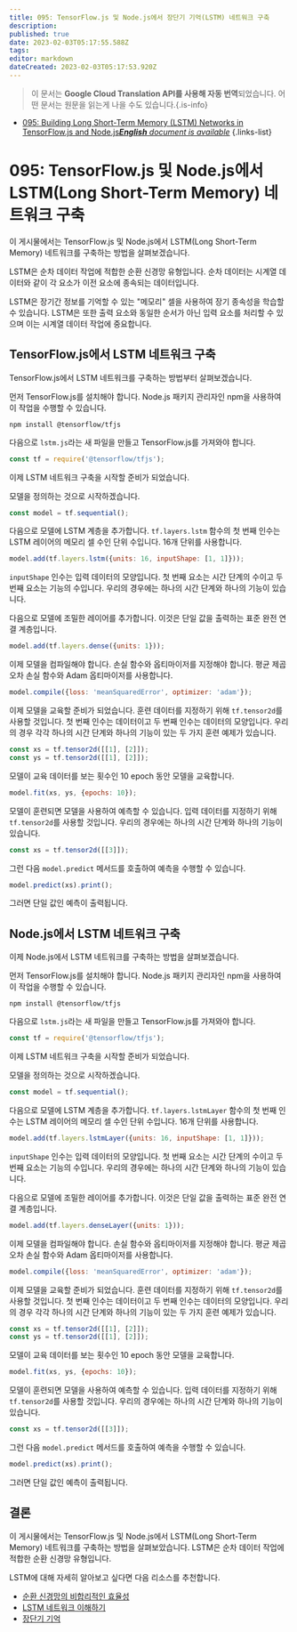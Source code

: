 ```yaml
---
title: 095: TensorFlow.js 및 Node.js에서 장단기 기억(LSTM) 네트워크 구축
description: 
published: true
date: 2023-02-03T05:17:55.588Z
tags: 
editor: markdown
dateCreated: 2023-02-03T05:17:53.920Z
---
```


> 이 문서는 **Google Cloud Translation API를 사용해 자동 번역**되었습니다.
어떤 문서는 원문을 읽는게 나을 수도 있습니다.{.is-info}



- [095: Building Long Short-Term Memory (LSTM) Networks in TensorFlow.js and Node.js***English** document is available*](/en/Knowledge-base/TensorFlow-js/Learning/095-building-long-short-term-memory-lstm-networks-in-tensorflow-js-and-node-js)
{.links-list}


# 095: TensorFlow.js 및 Node.js에서 LSTM(Long Short-Term Memory) 네트워크 구축

이 게시물에서는 TensorFlow.js 및 Node.js에서 LSTM(Long Short-Term Memory) 네트워크를 구축하는 방법을 살펴보겠습니다.

LSTM은 순차 데이터 작업에 적합한 순환 신경망 유형입니다. 순차 데이터는 시계열 데이터와 같이 각 요소가 이전 요소에 종속되는 데이터입니다.

LSTM은 장기간 정보를 기억할 수 있는 "메모리" 셀을 사용하여 장기 종속성을 학습할 수 있습니다. LSTM은 또한 출력 요소와 동일한 순서가 아닌 입력 요소를 처리할 수 있으며 이는 시계열 데이터 작업에 중요합니다.

## TensorFlow.js에서 LSTM 네트워크 구축

TensorFlow.js에서 LSTM 네트워크를 구축하는 방법부터 살펴보겠습니다.

먼저 TensorFlow.js를 설치해야 합니다. Node.js 패키지 관리자인 npm을 사용하여 이 작업을 수행할 수 있습니다.

```
npm install @tensorflow/tfjs
```

다음으로 `lstm.js`라는 새 파일을 만들고 TensorFlow.js를 가져와야 합니다.

```javascript
const tf = require('@tensorflow/tfjs');
```

이제 LSTM 네트워크 구축을 시작할 준비가 되었습니다.

모델을 정의하는 것으로 시작하겠습니다.

```javascript
const model = tf.sequential();
```

다음으로 모델에 LSTM 계층을 추가합니다. `tf.layers.lstm` 함수의 첫 번째 인수는 LSTM 레이어의 메모리 셀 수인 단위 수입니다. 16개 단위를 사용합니다.

```javascript
model.add(tf.layers.lstm({units: 16, inputShape: [1, 1]}));
```

`inputShape` 인수는 입력 데이터의 모양입니다. 첫 번째 요소는 시간 단계의 수이고 두 번째 요소는 기능의 수입니다. 우리의 경우에는 하나의 시간 단계와 하나의 기능이 있습니다.

다음으로 모델에 조밀한 레이어를 추가합니다. 이것은 단일 값을 출력하는 표준 완전 연결 계층입니다.

```javascript
model.add(tf.layers.dense({units: 1}));
```

이제 모델을 컴파일해야 합니다. 손실 함수와 옵티마이저를 지정해야 합니다. 평균 제곱 오차 손실 함수와 Adam 옵티마이저를 사용합니다.

```javascript
model.compile({loss: 'meanSquaredError', optimizer: 'adam'});
```

이제 모델을 교육할 준비가 되었습니다. 훈련 데이터를 지정하기 위해 `tf.tensor2d`를 사용할 것입니다. 첫 번째 인수는 데이터이고 두 번째 인수는 데이터의 모양입니다. 우리의 경우 각각 하나의 시간 단계와 하나의 기능이 있는 두 가지 훈련 예제가 있습니다.

```javascript
const xs = tf.tensor2d([[1], [2]]);
const ys = tf.tensor2d([[1], [2]]);
```

모델이 교육 데이터를 보는 횟수인 10 epoch 동안 모델을 교육합니다.

```javascript
model.fit(xs, ys, {epochs: 10});
```

모델이 훈련되면 모델을 사용하여 예측할 수 있습니다. 입력 데이터를 지정하기 위해 `tf.tensor2d`를 사용할 것입니다. 우리의 경우에는 하나의 시간 단계와 하나의 기능이 있습니다.

```javascript
const xs = tf.tensor2d([[3]]);
```

그런 다음 `model.predict` 메서드를 호출하여 예측을 수행할 수 있습니다.

```javascript
model.predict(xs).print();
```

그러면 단일 값인 예측이 출력됩니다.

## Node.js에서 LSTM 네트워크 구축

이제 Node.js에서 LSTM 네트워크를 구축하는 방법을 살펴보겠습니다.

먼저 TensorFlow.js를 설치해야 합니다. Node.js 패키지 관리자인 npm을 사용하여 이 작업을 수행할 수 있습니다.

```
npm install @tensorflow/tfjs
```

다음으로 `lstm.js`라는 새 파일을 만들고 TensorFlow.js를 가져와야 합니다.

```javascript
const tf = require('@tensorflow/tfjs');
```

이제 LSTM 네트워크 구축을 시작할 준비가 되었습니다.

모델을 정의하는 것으로 시작하겠습니다.

```javascript
const model = tf.sequential();
```

다음으로 모델에 LSTM 계층을 추가합니다. `tf.layers.lstmLayer` 함수의 첫 번째 인수는 LSTM 레이어의 메모리 셀 수인 단위 수입니다. 16개 단위를 사용합니다.

```javascript
model.add(tf.layers.lstmLayer({units: 16, inputShape: [1, 1]}));
```

`inputShape` 인수는 입력 데이터의 모양입니다. 첫 번째 요소는 시간 단계의 수이고 두 번째 요소는 기능의 수입니다. 우리의 경우에는 하나의 시간 단계와 하나의 기능이 있습니다.

다음으로 모델에 조밀한 레이어를 추가합니다. 이것은 단일 값을 출력하는 표준 완전 연결 계층입니다.

```javascript
model.add(tf.layers.denseLayer({units: 1}));
```

이제 모델을 컴파일해야 합니다. 손실 함수와 옵티마이저를 지정해야 합니다. 평균 제곱 오차 손실 함수와 Adam 옵티마이저를 사용합니다.

```javascript
model.compile({loss: 'meanSquaredError', optimizer: 'adam'});
```

이제 모델을 교육할 준비가 되었습니다. 훈련 데이터를 지정하기 위해 `tf.tensor2d`를 사용할 것입니다. 첫 번째 인수는 데이터이고 두 번째 인수는 데이터의 모양입니다. 우리의 경우 각각 하나의 시간 단계와 하나의 기능이 있는 두 가지 훈련 예제가 있습니다.

```javascript
const xs = tf.tensor2d([[1], [2]]);
const ys = tf.tensor2d([[1], [2]]);
```

모델이 교육 데이터를 보는 횟수인 10 epoch 동안 모델을 교육합니다.

```javascript
model.fit(xs, ys, {epochs: 10});
```

모델이 훈련되면 모델을 사용하여 예측할 수 있습니다. 입력 데이터를 지정하기 위해 `tf.tensor2d`를 사용할 것입니다. 우리의 경우에는 하나의 시간 단계와 하나의 기능이 있습니다.

```javascript
const xs = tf.tensor2d([[3]]);
```

그런 다음 `model.predict` 메서드를 호출하여 예측을 수행할 수 있습니다.

```javascript
model.predict(xs).print();
```

그러면 단일 값인 예측이 출력됩니다.

## 결론

이 게시물에서는 TensorFlow.js 및 Node.js에서 LSTM(Long Short-Term Memory) 네트워크를 구축하는 방법을 살펴보았습니다. LSTM은 순차 데이터 작업에 적합한 순환 신경망 유형입니다.

LSTM에 대해 자세히 알아보고 싶다면 다음 리소스를 추천합니다.

- [순환 신경망의 비합리적인 효율성](https://karpathy.github.io/2015/05/21/rnn-effectiveness/)
- [LSTM 네트워크 이해하기](http://colah.github.io/posts/2015-08-Understanding-LSTMs/)
- [장단기 기억](https://en.wikipedia.org/wiki/Long_short-term_memory)